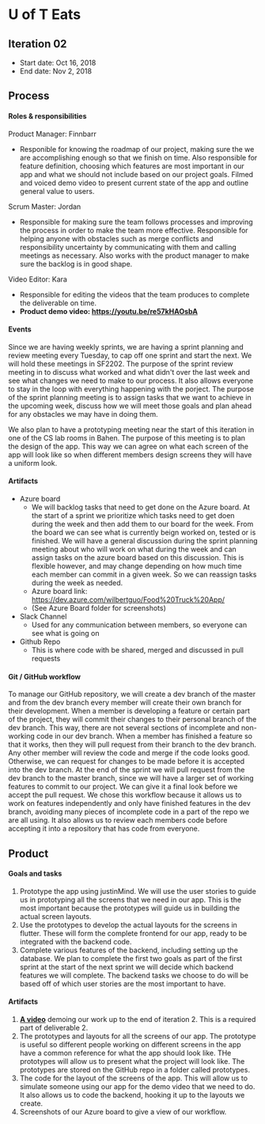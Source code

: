 # U of T Eats

## Iteration 02

 * Start date: Oct 16, 2018
 * End date: Nov 2, 2018

## Process

#### Roles & responsibilities

Product Manager: Finnbarr
* Responible for knowing the roadmap of our project, making sure the we are accomplishing enough so that we finish on time.  Also responsible for feature definition, choosing which features are most important in our app and what we should not include based on our project goals.  Filmed and voiced demo video to present current state of the app and outline general value to users.

Scrum Master: Jordan
* Responsible for making sure the team follows processes and improving the process in order to make the team more effective.  Responsible for helping anyone with obstacles such as merge conflicts and responsibility uncertainty by communicating with them and calling meetings as necessary.  Also works with the product manager to make sure the backlog is in good shape.

Video Editor: Kara
* Responsible for editing the videos that the team produces to complete the deliverable on time.
* __Product demo video: https://youtu.be/re57kHAOsbA__


#### Events

Since we are having weekly sprints, we are having a sprint planning and review meeting every Tuesday, to cap off one sprint and start the next. We will hold these meetings in SF2202.  The purpose of the sprint review meeting in to discuss what worked and what didn't over the last week and see what changes we need to make to our process.  It also allows everyone to stay in the loop with everything happening with the porject.  The purpose of the sprint planning meeting is to assign tasks that we want to achieve in the upcoming week, discuss how we will meet those goals and plan ahead for any obstacles we may have in doing them.

We also plan to have a prototyping meeting near the start of this iteration in one of the CS lab rooms in Bahen.  The purpose of this meeting is to plan the design of the app.  This way we can agree on what each screen of the app will look like so when different members design screens they will have a uniform look.

#### Artifacts
   
* Azure board
  * We will backlog tasks that need to get done on the Azure board.  At the start of a sprint we prioritize which tasks need to get doen during the week and then add them to our board for the week.  From the board we can see what is currently beign worked on, tested or is finished.  We will have a general discussion during the sprint planning meeting about who will work on what during the week and can assign tasks on the azure board based on this discussion.  This is flexible however, and may change depending on how much time each member can commit in a given week.  So we can reassign tasks during the week as needed.
  * Azure board link: https://dev.azure.com/wilbertguo/Food%20Truck%20App/
  * (See Azure Board folder for screenshots)
* Slack Channel
  * Used for any communication between members, so everyone can see what is going on
* Github Repo
  * This is where code with be shared, merged and discussed in pull requests


#### Git / GitHub workflow

To manage our GitHub repository, we will create a dev branch of the master and from the dev branch every member will create their own branch for their development.  When a member is developing a feature or certain part of the project, they will commit their changes to their personal branch of the dev branch.  This way, there are not several sections of incomplete and non-working code in our dev branch.  When a member has finished a feature so that it works, then they will pull request from their branch to the dev branch.  Any other member will review the code and merge if the code looks good.  Otherwise, we can request for changes to be made before it is accepted into the dev branch.  At the end of the sprint we will pull request from the dev branch to the master branch, since we will have a larger set of working features to commit to our project.  We can give it a final look before we accept the pull request.  We chose this workflow because it allows us to work on features independently and only have finished features in the dev branch, avoiding many pieces of incomplete code in a part of the repo we are all using.  It also allows us to review each members code before accepting it into a repository that has code from everyone.

## Product

#### Goals and tasks

 1. Prototype the app using justinMind.  We will use the user stories to guide us in prototyping all the screens that we need in our app.  This is the most important because the prototypes will guide us in building the actual screen layouts.
 2. Use the prototypes to develop the actual layouts for the screens in flutter.  These will form the complete frontend for our app, ready to be integrated with the backend code.
 3. Complete various features of the backend, including setting up the database.  We plan to complete the first two goals as part of the first sprint at the start of the next sprint we will decide which backend features we will complete.  The backend tasks we choose to do will be based off of which user stories are the most important to have.
 
#### Artifacts

 1. **[A video](https://youtu.be/re57kHAOsbA__)** demoing our work up to the end of iteration 2.  This is a required part of deliverable 2.
 2. The prototypes and layouts for all the screens of our app.  The prototype is useful so different people working on different screens in the app have a common reference for what the app should look like.  THe prototypes will allow us to present what the project will look like.  The prototypes are stored on the GitHub repo in a folder called prototypes.
 3. The code for the layout of the screens of the app.  This will allow us to simulate someone using our app for the demo video that we need to do.  It also allows us to code the backend, hooking it up to the layouts we create.
 4. Screenshots of our Azure board to give a view of our workflow.
